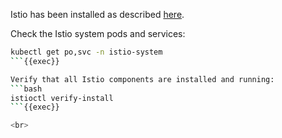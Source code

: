Istio has been installed as described [here](https://istio.io/latest/docs/setup/getting-started).

Check the Istio system pods and services:
```bash
kubectl get po,svc -n istio-system
```{{exec}}

Verify that all Istio components are installed and running:
```bash
istioctl verify-install
```{{exec}}

<br> 